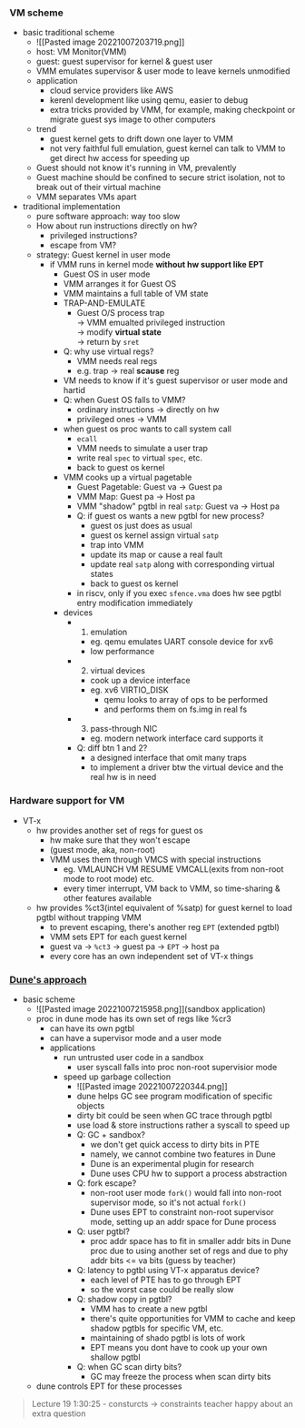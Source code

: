 ### VM scheme
* basic traditional scheme
	* ![[Pasted image 20221007203719.png]]
	* host: VM Monitor(VMM)
	* guest: guest supervisor for kernel & guest user
	* VMM emulates supervisor & user mode to leave kernels unmodified 
	* application
		* cloud service providers like AWS
		* kerenl development like using qemu, easier to debug
		* extra tricks provided by VMM, for example, making checkpoint or migrate guest sys image to other computers
	* trend
		* guest kernel gets to drift down one layer to VMM
		* not very faithful full emulation, guest kernel can talk to VMM to get direct hw access for speeding up
	* Guest should not know it's running in VM, prevalently
	* Guest machine should be confined to secure strict isolation, not to break out of their virtual machine
	* VMM separates VMs apart 
* traditional implementation 
	* pure software approach: way too slow
	* How about run instructions directly on hw?
		* privileged instructions?
		* escape from VM?
	* strategy: Guest kernel in user mode
		*  if VMM runs in kernel mode **without hw support like EPT**
			* Guest OS in user mode
			* VMM arranges it for Guest OS
			* VMM maintains a full table of VM state
			* TRAP-AND-EMULATE
				* Guest O/S process trap <br >-> VMM emualted privileged instruction <br >-> modify **virtual state** <br >-> return by `sret`
			* Q: why use virtual regs?
				* VMM needs real regs
				* e.g. trap -> real **scause** reg
			* VM needs to know if it's guest supervisor or user mode and hartid
			* Q: when Guest OS falls to VMM?
				* ordinary instructions -> directly on hw
				* privileged ones -> VMM
			* when guest os proc wants to call system call
				* `ecall`
				* VMM needs to simulate a user trap
				* write real `spec` to virtual `spec`, etc.
				* back to guest os kernel
			* VMM cooks up a virtual pagetable 
				* Guest Pagetable: Guest va -> Guest pa
				* VMM Map: Guest pa -> Host pa
				* VMM "shadow" pgtbl in real `satp`: Guest va -> Host pa
				* Q: if guest os wants a new pgtbl for new process?
					* guest os just does as usual
					* guest os kernel assign virtual `satp`
					* trap into VMM
					* update its map or cause a real fault
					* update real `satp` along with corresponding virtual states
					* back to guest os kernel
				* in riscv, only if you exec `sfence.vma` does hw see pgtbl entry modification immediately 
			* devices 
				* 1. emulation
					* eg. qemu emulates UART console device for xv6
					* low performance 
				* 2. virtual devices
					* cook up a device interface
					* eg. xv6 VIRTIO_DISK
						* qemu looks to array of ops to be performed
						* and performs them on fs.img in real fs
				* 3. pass-through NIC
					* eg. modern network interface card supports it
				* Q: diff btn 1 and 2?
					* a designed interface that omit many traps
					* to implement a driver btw the virtual device and the real hw is in need
### Hardware support for VM
* VT-x
	* hw provides another set of regs for guest os
		* hw make sure that they won't escape
		* (guest mode, aka, non-root)
		* VMM uses them through VMCS with special instructions
			* eg. VMLAUNCH VM RESUME VMCALL(exits from non-root mode to root mode) etc.
			* every timer interrupt, VM back to VMM, so time-sharing & other features available 
	* hw provides %ct3(intel equivalent of %satp) for guest kernel to load pgtbl without trapping VMM
		* to prevent escaping, there's another reg `EPT` (extended pgtbl)
		* VMM sets EPT for each guest kernel
		* guest va -> `%ct3` -> guest pa -> `EPT` -> host pa
		* every core has an own independent set of VT-x things
### [Dune's approach](https://pdos.csail.mit.edu/6.S081/2020/readings/belay-dune.pdf)
* basic scheme
	* ![[Pasted image 20221007215958.png]](sandbox application)
	* proc in dune mode has its own set of regs like %cr3
		* can have its own pgtbl
		* can have a supervisor mode and a user mode
		* applications
			* run untrusted user code in a sandbox
				* user syscall falls into proc non-root supervisior mode
			* speed up garbage collection
				* ![[Pasted image 20221007220344.png]]
				* dune helps GC see program modification of specific objects
				* dirty bit could be seen when GC trace through pgtbl
				* use load & store instructions rather a syscall to speed up
				* Q: GC + sandbox?
					* we don't get quick access to dirty bits in PTE
					* namely, we cannot combine two features in Dune
					* Dune is an experimental plugin for research
					* Dune uses CPU hw to support a process abstraction
				* Q: fork escape?
					* non-root user mode `fork()` would fall into non-root supervisor mode, so it's not actual `fork()`
					* Dune uses EPT to constraint non-root supervisor mode, setting up an addr space for Dune process
				* Q: user pgtbl?
					* proc addr space has to fit in smaller addr bits in Dune proc due to using another set of regs and due to phy addr bits <= va bits (guess by teacher)
				* Q: latency to pgtbl using VT-x apparatus device?
					* each level of PTE has to go through EPT
					* so the worst case could be really slow
				* Q: shadow copy in pgtbl?
					* VMM has to create a new pgtbl
					* there's quite opportunities for VMM to cache and keep shadow pgtbls for specific VM, etc.
					* maintaining of shado pgtbl is lots of work
					* EPT means you dont have to cook up your own shallow pgtbl
				* Q: when GC scan dirty bits?
					* GC may freeze the process when scan dirty bits
	* dune controls EPT for these processes

> Lecture 19 1:30:25 - consturcts -> constraints
> teacher happy about an extra question